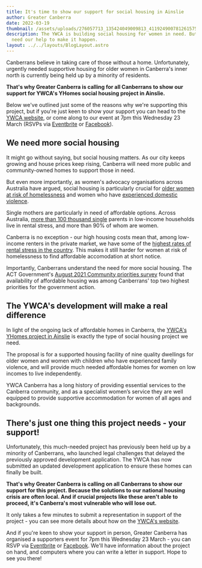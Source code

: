 ```yaml
---
title: It's time to show our support for social housing in Ainslie
author: Greater Canberra
date: 2022-03-19
thumbnail: /assets/uploads/276057713_135424049009813_4119249007812615753_n.jpg
description: The YWCA is building social housing for women in need. But they
  need our help to make it happen.
layout: ../../layouts/BlogLayout.astro
---
```

Canberrans believe in taking care of those without a home. Unfortunately, urgently needed supportive housing for older women in Canberra's inner north is currently being held up by a minority of residents. 

**That's why Greater Canberra is calling for all Canberrans to show our support for YWCA's YHomes social housing project in Ainslie.** 

Below we've outlined just some of the reasons why we're supporting this project, but if you're just keen to show your support you can head to the [YWCA website](https://ywca-canberra.org.au/make-a-representation-to-support-older-womens-housing-in-ainslie/), or come along to our event at 7pm this Wednesday 23 March (RSVPs via [Eventbrite](https://www.eventbrite.com.au/e/support-social-housing-for-women-in-need-tickets-301846489977) or [Facebook](https://fb.me/e/2wt72MuEu)). 

## We need more social housing

It might go without saying, but social housing matters. As our city keeps growing and house prices keep rising, Canberra will need more public and community-owned homes to support those in need. 

But even more importantly, as women's advocacy organisations across Australia have argued, social housing is particularly crucial for [older women at risk of homelessness](https://www.oldertenants.org.au/content/risk-405000-older-women-risk-homelessness-without-urgent-policy-reform-0) and women who have [experienced domestic violence](https://www.abc.net.au/news/2020-02-22/hannah-clarke-murder-domestic-violence-what-we-are-getting-wrong/11988412?nw=0&pfmredir=sm). 

Single mothers are particularly in need of affordable options. Across Australia, [more than 100 thousand single](https://www.greatercanberra.org/blog/three-reasons-urban-planning-matters-for-gender-equality/) parents in low-income households live in rental stress, and more than 90% of whom are women.

Canberra is no exception - our high housing costs mean that, among low-income renters in the private market, we have some of the [highest rates of rental stress in the country](https://twitter.com/GreaterCanberra/status/1487719517077733380). This makes it still harder for women at risk of homelessness to find affordable accomodation at short notice.

Importantly, Canberrans understand the need for more social housing. The ACT Government's  [August 2021 Community priorities survey](https://www.yoursay.act.gov.au/__data/assets/pdf_file/0006/1834539/Community-Priorities-Survey-Report.PDF) found that availability of affordable housing was among Canberrans' top two highest priorities for the government action.

## The YWCA's development will make a real difference

In light of the ongoing lack of affordable homes in Canberra, the [YWCA's YHomes project in Ainslie](https://ywca-canberra.org.au/community-services/housing-support-unit/yhomes-ainslie-development/) is exactly the type of social housing project we need. 

The proposal is for a supported housing facility of nine quality dwellings for older women and women with children who have experienced family violence, and will provide much needed affordable homes for women on low incomes to live independently.

YWCA Canberra has a long history of providing essential services to the Canberra community, and as a specialist women’s service they are well equipped to provide supportive accommodation for women of all ages and backgrounds.

## There's just one thing this project needs - your support!

Unfortunately, this much-needed project has previously been held up by a minority of Canberrans, who launched legal challenges that delayed the previously approved development application. The YWCA has now submitted an updated development application to ensure these homes can finally be built.

**That's why Greater Canberra is calling on all Canberrans to show our support for this project. Because the solutions to our national housing crisis are often local. And if crucial projects like these aren't able to proceed, it's Canberra's most vulnerable who will lose out.**

It only takes a few minutes to submit a representation in support of the project - you can see more details about how on the [YWCA's website](https://ywca-canberra.org.au/make-a-representation-to-support-older-womens-housing-in-ainslie/). 

And if you're keen to show your support in person, Greater Canberra has organised a supporters event for 7pm this Wednesday 23 March - you can RSVP via [Eventbrite](https://www.eventbrite.com.au/e/support-social-housing-for-women-in-need-tickets-301846489977) or [Facebook](https://fb.me/e/2wt72MuEu). We'll have information about the project on hand, and computers where you can write a letter in support. Hope to see you there!